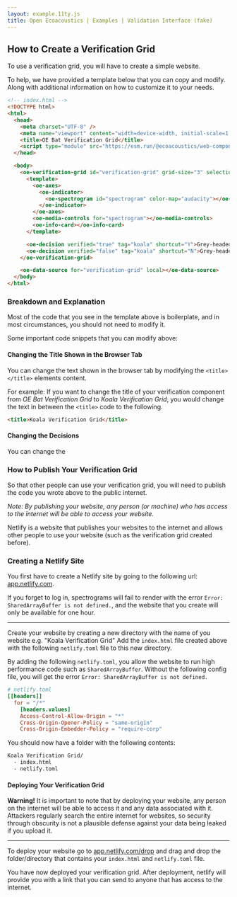 ```yaml
---
layout: example.11ty.js
title: Open Ecoacoustics | Examples | Validation Interface (fake)
---
```


## How to Create a Verification Grid

To use a verification grid, you will have to create a simple website.

To help, we have provided a template below that you can copy and modify.
Along with additional information on how to customize it to your needs.

```html
<!-- index.html -->
<!DOCTYPE html>
<html>
  <head>
    <meta charset="UTF-8" />
    <meta name="viewport" content="width=device-width, initial-scale=1.0" />
    <title>OE Bat Verification Grid</title>
    <script type="module" src="https://esm.run/@ecoacoustics/web-components"></script>
  </head>

  <body>
    <oe-verification-grid id="verification-grid" grid-size="3" selection-behavior="desktop">
      <template>
        <oe-axes>
          <oe-indicator>
            <oe-spectrogram id="spectrogram" color-map="audacity"></oe-spectrogram>
          </oe-indicator>
        </oe-axes>
        <oe-media-controls for="spectrogram"></oe-media-controls>
        <oe-info-card></oe-info-card>
      </template>

      <oe-decision verified="true" tag="koala" shortcut="Y">Grey-headed flying fox</oe-decision>
      <oe-decision verified="false" tag="koala" shortcut="N">Grey-headed flying fox</oe-decision>
    </oe-verification-grid>

    <oe-data-source for="verification-grid" local></oe-data-source>
  </body>
</html>
```

### Breakdown and Explanation

Most of the code that you see in the template above is boilerplate, and in most
circumstances, you should not need to modify it.

Some important code snippets that you can modify above:

#### Changing the Title Shown in the Browser Tab

You can change the text shown in the browser tab by modifying the `<title></title>` elements content.

For example: If you want to change the title of your verification component from
_OE Bat Verification Grid_ to _Koala Verification Grid_, you would change the
text in between the `<title>` code to the following.

```html
<title>Koala Verification Grid</title>
```

#### Changing the Decisions

You can change the

### How to Publish Your Verification Grid

So that other people can use your verification grid, you will need to publish the
code you wrote above to the public internet.

_Note: By publishing your website, any person (or machine) who has access to the
internet will be able to access your website._

Netlify is a website that publishes your websites to the internet and allows other
people to use your website (such as the verification grid created before).

### Creating a Netlify Site

You first have to create a Netlify site by going to the following url:
[app.netlify.com](https://app.netlify.com/).

If you forget to log in, spectrograms will fail to render with the error
`Error: SharedArrayBuffer is not defined.`, and the website that you create
will only be available for one hour.

---

Create your website by creating a new directory with the name of you website
e.g. "Koala Verification Grid"
Add the `index.html` file created above with the following `netlify.toml` file
to this new directory.

By adding the following `netlify.toml`, you allow the website to run high
performance code such as `SharedArrayBuffer`.
Without the following config file, you will get the error
`Error: SharedArrayBuffer is not defined.`

```toml
# netlify.toml
[[headers]]
  for = "/*"
    [headers.values]
    Access-Control-Allow-Origin = "*"
    Cross-Origin-Opener-Policy = "same-origin"
    Cross-Origin-Embedder-Policy = "require-corp"
```

You should now have a folder with the following contents:

```txt
Koala Verification Grid/
  - index.html
  - netlify.toml
```

#### Deploying Your Verification Grid

**Warning!**
It is important to note that by deploying your website, any person on the
internet will be able to access it and any data associated with it.
Attackers regularly search the entire internet for websites, so security through
obscurity is not a plausible defense against your data being leaked if you
upload it.

---

To deploy your website go to
[app.netlify.com/drop](https://app.netlify.com/drop)
and drag and drop the folder/directory that contains your `index.html` and
`netlify.toml` file.

You have now deployed your verification grid.
After deployment, netlify will provide you with a link that you can send to
anyone that has access to the internet.
